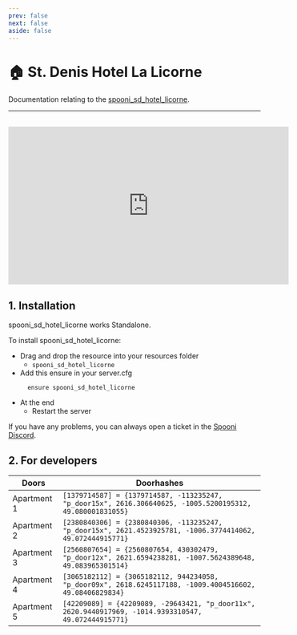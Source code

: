 ```yaml
---
prev: false
next: false
aside: false
---
```


# 🏠 St. Denis Hotel La Licorne
Documentation relating to the [spooni_sd_hotel_licorne](https://spooni-mapping.tebex.io/package/6232523).

___
<br>
<iframe width="560" height="315" src="https://www.youtube.com/embed/C4eyTh5G7K8?si=Da2OgTrpp3q5-7Ss" frameborder="0" allow="accelerometer; autoplay; clipboard-write; encrypted-media; gyroscope; picture-in-picture; web-share" referrerpolicy="strict-origin-when-cross-origin" allowfullscreen></iframe>

## 1. Installation
spooni_sd_hotel_licorne works Standalone.  

To install spooni_sd_hotel_licorne:
- Drag and drop the resource into your resources folder
  - `spooni_sd_hotel_licorne`
- Add this ensure in your server.cfg
  ```
    ensure spooni_sd_hotel_licorne
  ```
- At the end
  - Restart the server

If you have any problems, you can always open a ticket in the [Spooni Discord](https://discord.gg/spooni).

## 2. For developers

| Doors                     | Doorhashes
|---------------------------|----------------------------------------------------------------------------------|
| Apartment 1               | `[1379714587] = {1379714587, -113235247, "p_door15x", 2616.306640625, -1005.5200195312, 49.080001831055}`
| Apartment 2               | `[2380840306] = {2380840306, -113235247, "p_door15x", 2621.4523925781, -1006.3774414062, 49.072444915771}`
| Apartment 3               | `[2560807654] = {2560807654, 430302479, "p_door12x", 2621.6594238281, -1007.5624389648, 49.083965301514}`
| Apartment 4               | `[3065182112] = {3065182112, 944234058, "p_door09x", 2618.6245117188, -1009.4004516602, 49.08406829834}`
| Apartment 5               | `[42209089] = {42209089, -29643421, "p_door11x", 2620.9440917969, -1014.9393310547, 49.072444915771}`